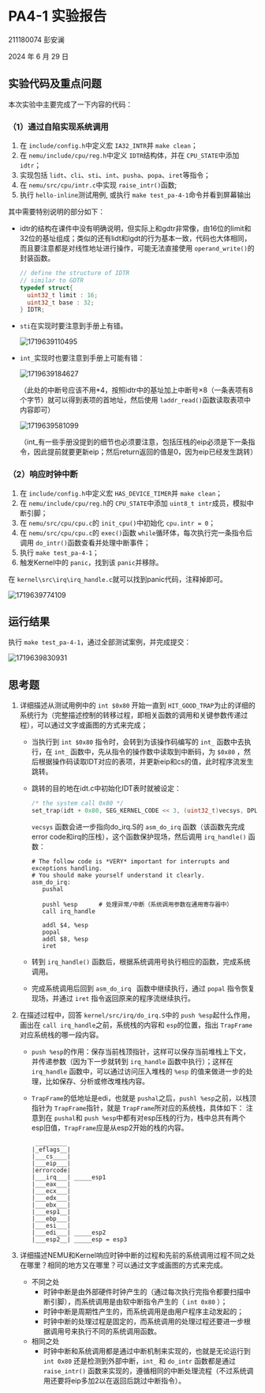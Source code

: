 # PA4-1 实验报告

211180074 彭安澜

2024 年 6 月 29 日

## 实验代码及重点问题

本次实验中主要完成了一下内容的代码：

### （1）通过自陷实现系统调用

1. 在 `include/config.h`中定义宏 `IA32_INTR`并 `make clean`；
2. 在 `nemu/include/cpu/reg.h`中定义 `IDTR`结构体，并在 `CPU_STATE`中添加 `idtr`；
3. 实现包括 `lidt`、`cli`、`sti`、`int`、`pusha`、`popa`、`iret`等指令；
4. 在 `nemu/src/cpu/intr.c`中实现 `raise_intr()`函数;
5. 执行 `hello-inline`测试用例, 或执行 `make test_pa-4-1`命令并看到屏幕输出

其中需要特别说明的部分如下：

* idtr的结构在课件中没有明确说明，但实际上和gdtr非常像，由16位的limit和32位的基址组成；类似的还有lidt和lgdt的行为基本一致，代码也大体相同，而且要注意都是对线性地址进行操作，可能无法直接使用 `operand_write()`的封装函数。

  ```c
  // define the structure of IDTR
  // similar to GDTR
  typedef struct{
  	uint32_t limit : 16;
  	uint32_t base : 32;
  } IDTR;
  ```
* `sti`在实现时要注意到手册上有错。

  ![1719639110495](image/PA4-1-report/1719639110495.png)
* `int_`实现时也要注意到手册上可能有错：

  ![1719639184627](image/PA4-1-report/1719639184627.png)

  （此处的中断号应该不用*4，按照idtr中的基址加上中断号×8（一条表项有8个字节）就可以得到表项的首地址，然后使用 `laddr_read()`函数读取表项中内容即可）

  ![1719639581099](image/PA4-1-report/1719639581099.png)

  （int_有一些手册没提到的细节也必须要注意，包括压栈的eip必须是下一条指令，因此提前就要更新eip；然后return返回的值是0，因为eip已经发生跳转）

### （2）响应时钟中断

1. 在 `include/config.h`中定义宏 `HAS_DEVICE_TIMER`并 `make clean`；
2. 在 `nemu/include/cpu/reg.h`的 `CPU_STATE`中添加 `uint8_t intr`成员，模拟中断引脚；
3. 在 `nemu/src/cpu/cpu.c`的 `init_cpu()`中初始化 `cpu.intr = 0`；
4. 在 `nemu/src/cpu/cpu.c`的 `exec()`函数 `while`循环体，每次执行完一条指令后调用 `do_intr()`函数查看并处理中断事件；
5. 执行 `make test_pa-4-1`；
6. 触发Kernel中的 `panic`，找到该 `panic`并移除。

在 `kernel\src\irq\irq_handle.c`就可以找到panic代码，注释掉即可。

![1719639774109](image/PA4-1-report/1719639774109.png)

## 运行结果

执行 `make test_pa-4-1`，通过全部测试案例，并完成提交：

![1719639830931](image/PA4-1-report/1719639830931.png)

## 思考题

1. 详细描述从测试用例中的 `int $0x80` 开始一直到 `HIT_GOOD_TRAP`为止的详细的系统行为（完整描述控制的转移过程，即相关函数的调用和关键参数传递过程），可以通过文字或画图的方式来完成；

   * 当执行到 `int $0x80` 指令时，会转到为该操作码编写的 `int_` 函数中去执行，在 `int_` 函数中，先从指令的操作数中读取到中断码，为 `$0x80` ，然后根据操作码读取IDT对应的表项，并更新eip和cs的值，此时程序流发生跳转。
   * 跳转的目的地在idt.c中初始化IDT表时就被设定：

     ```c
     /* the system call 0x80 */
     set_trap(idt + 0x80, SEG_KERNEL_CODE << 3, (uint32_t)vecsys, DPL_USER);
     ```
     `vecsys` 函数会进一步指向do_irq.S的 `asm_do_irq` 函数（该函数先完成error code和irq的压栈），这个函数保护现场，然后调用 `irq_handle()` 函数：

     ```assembly
     # The follow code is *VERY* important for interrupts and exceptions handling.
     # You should make yourself understand it clearly.
     asm_do_irq:
     	pushal

     	pushl %esp		# 处理异常/中断（系统调用参数在通用寄存器中）
     	call irq_handle

     	addl $4, %esp
     	popal
     	addl $8, %esp
     	iret
     ```
   * 转到 `irq_handle()` 函数后，根据系统调用号执行相应的函数，完成系统调用。
   * 完成系统调用后回到 `asm_do_irq ` 函数中继续执行，通过 `popal` 指令恢复现场，并通过 `iret` 指令返回原来的程序流继续执行。
2. 在描述过程中，回答 `kernel/src/irq/do_irq.S`中的 `push %esp`起什么作用，画出在 `call irq_handle`之前，系统栈的内容和 `esp`的位置，指出 `TrapFrame`对应系统栈的哪一段内容。

   * `push %esp`的作用：保存当前栈顶指针，这样可以保存当前堆栈上下文，并传递参数（因为下一步就转到 `irq_handle` 函数中执行）；这样在 `irq_handle` 函数中，可以通过访问压入堆栈的 `%esp` 的值来做进一步的处理，比如保存、分析或修改堆栈内容。
   * `TrapFrame`的低地址是edi，也就是 `pushal`之后，`pushl %esp`之前，以栈顶指针为 `TrapFrame`指针，就是 `TrapFrame`所对应的系统栈，具体如下：
     注意到在 `pushal`和 `push %esp`中都有对esp压栈的行为，栈中总共有两个esp旧值，`TrapFrame`应是从esp2开始的栈的内容。

     ```
      _________
     |_eflags__|   
     |___cs____|
     |___eip___|  
     |errorcode| 
     |___irq___| _____esp1
     |___eax___| 
     |___ecx___| 
     |___edx___| 
     |___ebx___| 
     |___esp1__| 
     |___ebp___| 
     |___esi___| 
     |___edi___| _____esp2
     |___esp2__| _____esp = esp3
     ```
3. 详细描述NEMU和Kernel响应时钟中断的过程和先前的系统调用过程不同之处在哪里？相同的地方又在哪里？可以通过文字或画图的方式来完成。

   * 不同之处
     * 时钟中断是由外部硬件时钟产生的（通过每次执行完指令都要扫描中断引脚），而系统调用是由软中断指令产生的（ `int 0x80` ）；
     * 时钟中断是周期性产生的，而系统调用是由用户程序主动发起的；
     * 时钟中断的处理过程是固定的，而系统调用的处理过程还要进一步根据调用号来执行不同的系统调用函数。
   * 相同之处
     * 时钟中断和系统调用都是通过中断机制来实现的，也就是无论运行到 `int 0x80` 还是检测到外部中断，`int_` 和 `do_intr` 函数都是通过 `raise_intr()` 函数来实现的，遵循相同的中断处理流程（不过系统调用还要将eip多加2以在返回后跳过中断指令）。
